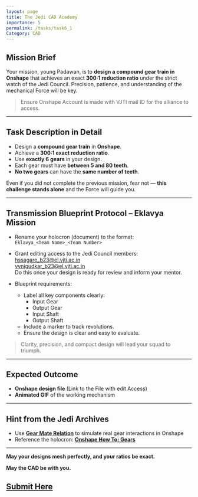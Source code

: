 ```yaml
---
layout: page
title: The Jedi CAD Academy
importance: 5
permalink: /tasks/task6_1
Category: CAD
---
```

## Mission Brief

Your mission, young Padawan, is to **design a compound gear train in Onshape** that achieves an exact **300:1 reduction ratio** under the strict watch of the Jedi Council. Precision, patience, and understanding of the mechanical Force will be key.

> Ensure Onshape Account is made with VJTI mail ID for the alliance to access.
---

## Task Description in Detail

- Design a **compound gear train** in **Onshape**.
- Achieve a **300:1 exact reduction ratio**.
- Use **exactly 6 gears** in your design.
- Each gear must have **between 5 and 80 teeth**.
- **No two gears** can have the **same number of teeth**.

Even if you did not complete the previous mission, fear not — **this challenge stands alone** and the Force will guide you.

---

## Transmission Blueprint Protocol – Eklavya Mission

- Rename your holocron (document) to the format:  
  `Eklavya_<Team Name>_<Team Number>`

- Grant editing access to the Jedi Council members:  
  hssagare_b23@el.vjti.ac.in  
  vvnigudkar_b23@el.vjti.ac.in  
  Do this once your design is ready for review and inform your mentor.

- Blueprint requirements:
  - Label all key components clearly:
    - Input Gear
    - Output Gear
    - Input Shaft
    - Output Shaft
  - Include a marker to track revolutions.
  - Ensure the design is clear and easy to evaluate.

> Clarity, precision, and compact design will lead your squad to triumph.
---

## Expected Outcome

- **Onshape design file** (Link to the File with edit Access)
- **Animated GIF** of the working mechanism

---

## Hint from the Jedi Archives

- Use [**Gear Mate Relation**](https://youtu.be/X-Qk3VlCDPo?si=0-PTgs1zXl2yJ8_o) to simulate real gear interactions in Onshape
- Reference the holocron: [**Onshape How To: Gears**](https://youtu.be/AxCgO_eJocc?t=69&si=NTprczF3A7NA3KH1)

---

**May your designs mesh perfectly, and your ratios be exact.**

**May the CAD be with you.**

## [Submit Here](https://forms.gle/aLu2xMo8377SZ3Ac8)
